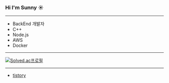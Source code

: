 ### Hi I'm Sunny :sunny:

---

- BackEnd 개발자
- C++
- Node.js
- AWS
- Docker

----

[![Solved.ac프로필](http://mazassumnida.wtf/api/v2/generate_badge?boj=xodid0936)](https://solved.ac/xodid0936)

----

- [tistory](https://daily-sunnys.tistory.com)
